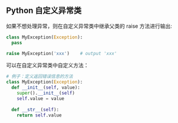 ## Python 自定义异常类

如果不想处理异常，则在自定义异常类中继承父类的 raise 方法进行输出:

```python
class MyException(Exception):
  pass

raise MyException('xxx')	# output 'xxx'
```

可以在自定义异常类中自定义方法：

```python
# 例子：定义返回错误信息的方法
class MyException(Exception):
  def __init__(self, value):
    super().__init__(self)
    self.value = value
  
  def __str__(self):
    return self.value
```

